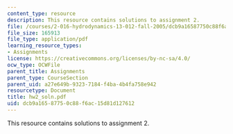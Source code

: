 ```yaml
---
content_type: resource
description: This resource contains solutions to assignment 2.
file: /courses/2-016-hydrodynamics-13-012-fall-2005/dcb9a16587750c88f6ac15d81d127612_hw2_soln.pdf
file_size: 165913
file_type: application/pdf
learning_resource_types:
- Assignments
license: https://creativecommons.org/licenses/by-nc-sa/4.0/
ocw_type: OCWFile
parent_title: Assignments
parent_type: CourseSection
parent_uid: a27e649b-9323-7184-f4ba-4b4fa758e942
resourcetype: Document
title: hw2_soln.pdf
uid: dcb9a165-8775-0c88-f6ac-15d81d127612
---
```

This resource contains solutions to assignment 2.
